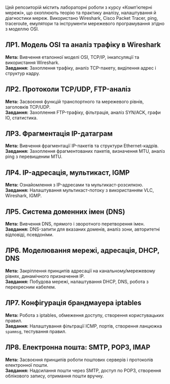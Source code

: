 Цей репозиторій містить лабораторні роботи з курсу «Комп’ютерні мережі», що охоплюють теорію та практику аналізу, налаштування й діагностики мереж. Використано Wireshark, Cisco Packet Tracer, ping, traceroute, емулятори та інструменти мережевого програмування згідно з моделлю OSI.

## ЛР1. Модель OSI та аналіз трафіку в Wireshark
**Мета:** Вивчення еталонної моделі OSI, TCP/IP, інкапсуляції та використання Wireshark.  
**Завдання:** Захоплення трафіку, аналіз TCP-пакету, виділення адрес і структур кадру.

## ЛР2. Протоколи TCP/UDP, FTP-аналіз
**Мета:** Засвоєння функцій транспортного та мережевого рівнів, заголовків TCP/UDP.  
**Завдання:** Захоплення FTP-трафіку, фільтрація, аналіз SYN/ACK, графи IO, статистика.

## ЛР3. Фрагментація IP-датаграм
**Мета:** Вивчення фрагментації IP-пакетів та структури Ethernet-кадрів.  
**Завдання:** Захоплення фрагментованих пакетів, визначення MTU, аналіз ping з перевищеним MTU.

## ЛР4. IP-адресація, мультикаст, IGMP
**Мета:** Ознайомлення з IP-адресами та мультикаст-розсилкою.  
**Завдання:** Налаштування мультикаст-потоку з використанням VLC, Wireshark, IGMP.

## ЛР5. Система доменних імен (DNS)
**Мета:** Вивчення DNS, прямого і зворотного перетворення імен.  
**Завдання:** DNS-запити для вказаних доменів, аналіз зони, авторитетні відповіді, псевдоніми.

## ЛР6. Моделювання мережі, адресація, DHCP, DNS
**Мета:** Закріплення принципів адресації на канальному/мережевому рівнях, динамічного призначення IP.  
**Завдання:** Побудова мережі, налаштування DHCP, DNS, робота з перехресним кабелем.

## ЛР7. Конфігурація брандмауера iptables
**Мета:** Робота з iptables, обмеження доступу, створення користувацьких правил.  
**Завдання:** Налаштування фільтрації ICMP, портів, створення ланцюжка `spammsg`, тестування правил.

## ЛР8. Електронна пошта: SMTP, POP3, IMAP
**Мета:** Засвоєння принципів роботи поштових серверів і протоколів електронної пошти.  
**Завдання:** Надсилання пошти через SMTP, доступ по POP3, створення облікового запису, отримання пошти вручну.
